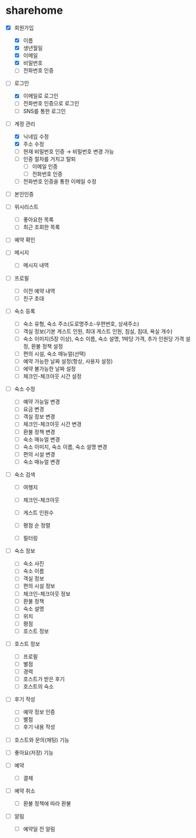 # sharehome

- [X] 회원가입
    - [X] 이름
    - [X] 생년월일
    - [X] 이메일
    - [X] 비밀번호
    - [ ] 전화번호 인증

- [ ] 로그인
    - [X] 이메일로 로그인
    - [ ] 전화번호 인증으로 로그인
    - [ ] SNS를 통한 로그인

- [ ] 계정 관리
    - [X] 닉네임 수정
    - [X] 주소 수정
    - [ ] 현재 비밀번호 인증 → 비밀번호 변경 가능
    - [ ] 인증 절차를 거치고 탈퇴
        - [ ] 이메일 인증
        - [ ] 전화번호 인증
    - [ ] 전화번호 인증을 통한 이메일 수정

- [ ] 본인인증

- [ ] 위시리스트
    - [ ] 좋아요한 목록
    - [ ] 최근 조회한 목록

- [ ] 예약 확인

- [ ] 메시지
    - [ ] 메시지 내역

- [ ] 프로필
    - [ ] 이전 예약 내역
    - [ ] 친구 초대

- [ ] 숙소 등록
    - [ ] 숙소 유형, 숙소 주소(도로명주소-우편번호, 상세주소)
    - [ ] 객실 정보(기본 게스트 인원, 최대 게스트 인원, 침실, 침대, 욕실 개수)
    - [ ] 숙소 이미지(5장 이상), 숙소 이름, 숙소 설명, 1박당 가격, 추가 인원당 가격 설정, 환불 정책 설정
    - [ ] 편의 시설, 숙소 매뉴얼(선택)
    - [ ] 예약 가능한 날짜 설정(항상, 사용자 설정)
    - [ ] 에약 불가능한 날짜 설정
    - [ ] 체크인-체크아웃 시간 설정

- [ ] 숙소 수정
    - [ ] 예약 가능일 변경
    - [ ] 요금 변경
    - [ ] 객실 정보 변경
    - [ ] 체크인-체크아웃 시간 변경
    - [ ] 환불 정책 변경
    - [ ] 숙소 매뉴얼 변경
    - [ ] 숙소 이미지, 숙소 이름, 숙소 설명 변경
    - [ ] 편의 시설 변경
    - [ ] 숙소 매뉴얼 변경

- [ ] 숙소 검색
    - [ ] 여행지
    - [ ] 체크인-체크아웃
    - [ ] 게스트 인원수
    - [ ] 평점 순 정렬
    - [ ] 필터링


- [ ] 숙소 정보
    - [ ] 숙소 사진
    - [ ] 숙소 이름
    - [ ] 객실 정보
    - [ ] 편의 시설 정보
    - [ ] 체크인-체크아웃 정보
    - [ ] 환불 정책
    - [ ] 숙소 설명
    - [ ] 위치
    - [ ] 평점
    - [ ] 호스트 정보

- [ ] 호스트 정보
    - [ ] 프로필
    - [ ] 별점
    - [ ] 경력
    - [ ] 호스트가 받은 후기
    - [ ] 호스트의 숙소

- [ ] 후기 작성
    - [ ] 예약 정보 인증
    - [ ] 별점
    - [ ] 후기 내용 작성

- [ ] 호스트와 문의(채팅) 기능

- [ ] 좋아요(저장) 기능

- [ ] 예약
    - [ ] 결제

- [ ] 예약 취소
    - [ ] 환불 정책에 따라 환불

- [ ] 알림
    - [ ] 예약일 전 알림